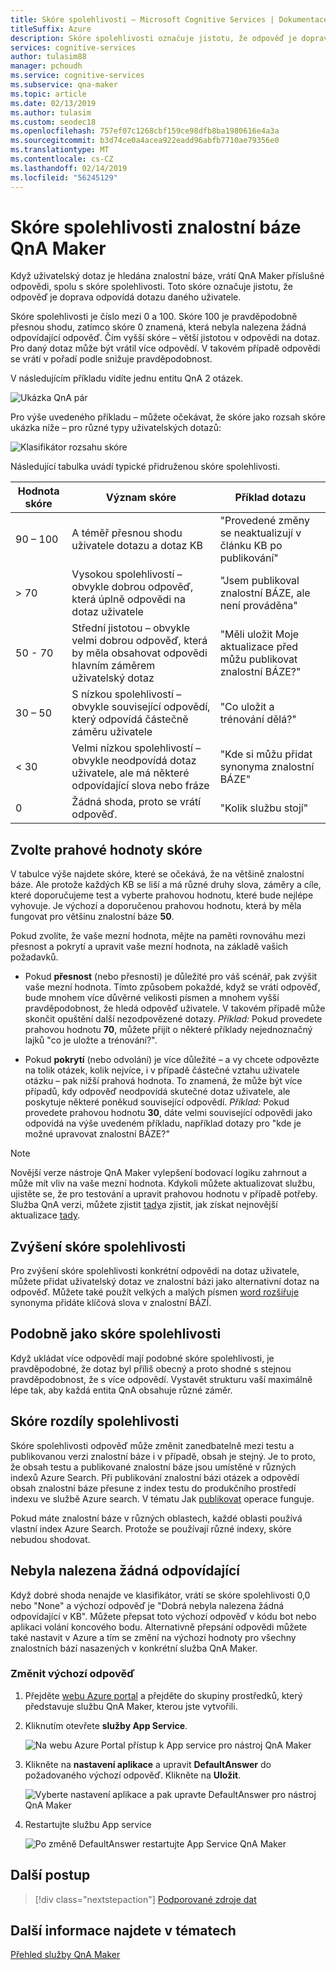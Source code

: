 ```yaml
---
title: Skóre spolehlivosti – Microsoft Cognitive Services | Dokumentace Microsoftu
titleSuffix: Azure
description: Skóre spolehlivosti označuje jistotu, že odpověď je doprava odpovídá dotazu daného uživatele.
services: cognitive-services
author: tulasim88
manager: pchoudh
ms.service: cognitive-services
ms.subservice: qna-maker
ms.topic: article
ms.date: 02/13/2019
ms.author: tulasim
ms.custom: seodec18
ms.openlocfilehash: 757ef07c1268cbf159ce98dfb8ba1980616e4a3a
ms.sourcegitcommit: b3d74ce0a4acea922eadd96abfb7710ae79356e0
ms.translationtype: MT
ms.contentlocale: cs-CZ
ms.lasthandoff: 02/14/2019
ms.locfileid: "56245129"
---
```

# <a name="confidence-score-of-a-qna-maker-knowledge-base"></a>Skóre spolehlivosti znalostní báze QnA Maker
Když uživatelský dotaz je hledána znalostní báze, vrátí QnA Maker příslušné odpovědi, spolu s skóre spolehlivosti. Toto skóre označuje jistotu, že odpověď je doprava odpovídá dotazu daného uživatele. 

Skóre spolehlivosti je číslo mezi 0 a 100. Skóre 100 je pravděpodobně přesnou shodu, zatímco skóre 0 znamená, která nebyla nalezena žádná odpovídající odpověď. Čím vyšší skóre – větší jistotou v odpovědi na dotaz. Pro daný dotaz může být vrátil více odpovědí. V takovém případě odpovědi se vrátí v pořadí podle snižuje pravděpodobnost.

V následujícím příkladu vidíte jednu entitu QnA 2 otázek. 


![Ukázka QnA pár](../media/qnamaker-concepts-confidencescore/ranker-example-qna.png)

Pro výše uvedeného příkladu – můžete očekávat, že skóre jako rozsah skóre ukázka níže – pro různé typy uživatelských dotazů:


![Klasifikátor rozsahu skóre](../media/qnamaker-concepts-confidencescore/ranker-score-range.png)


Následující tabulka uvádí typické přidruženou skóre spolehlivosti.

|Hodnota skóre|Význam skóre|Příklad dotazu|
|--|--|--|
|90 – 100|A téměř přesnou shodu uživatele dotazu a dotaz KB|"Provedené změny se neaktualizují v článku KB po publikování"|
|> 70|Vysokou spolehlivostí – obvykle dobrou odpověď, která úplně odpovědi na dotaz uživatele|"Jsem publikoval znalostní BÁZE, ale není prováděna"|
|50 - 70|Střední jistotou – obvykle velmi dobrou odpověď, která by měla obsahovat odpovědi hlavním záměrem uživatelský dotaz|"Měli uložit Moje aktualizace před můžu publikovat znalostní BÁZE?"|
|30 – 50|S nízkou spolehlivostí – obvykle související odpovědí, který odpovídá částečně záměru uživatele|"Co uložit a trénování dělá?"|
|< 30|Velmi nízkou spolehlivostí – obvykle neodpovídá dotaz uživatele, ale má některé odpovídající slova nebo fráze |"Kde si můžu přidat synonyma znalostní BÁZE"|
|0|Žádná shoda, proto se vrátí odpověď.|"Kolik službu stojí"|

## <a name="choose-a-score-threshold"></a>Zvolte prahové hodnoty skóre
V tabulce výše najdete skóre, které se očekává, že na většině znalostní báze. Ale protože každých KB se liší a má různé druhy slova, záměry a cíle, které doporučujeme test a vyberte prahovou hodnotu, které bude nejlépe vyhovuje. Je výchozí a doporučenou prahovou hodnotu, která by měla fungovat pro většinu znalostní báze **50**.

Pokud zvolíte, že vaše mezní hodnota, mějte na paměti rovnováhu mezi přesnost a pokrytí a upravit vaše mezní hodnota, na základě vašich požadavků.

- Pokud **přesnost** (nebo přesnosti) je důležité pro váš scénář, pak zvýšit vaše mezní hodnota. Tímto způsobem pokaždé, když se vrátí odpověď, bude mnohem více důvěrné velikosti písmen a mnohem vyšší pravděpodobnost, že hledá odpověď uživatele. V takovém případě může skončit opuštění další nezodpovězené dotazy. *Příklad:* Pokud provedete prahovou hodnotu **70**, můžete přijít o některé příklady nejednoznačný lajků "co je uložte a trénování?".

- Pokud **pokrytí** (nebo odvolání) je více důležité – a vy chcete odpovězte na tolik otázek, kolik nejvíce, i v případě částečné vztahu uživatele otázku – pak nižší prahová hodnota. To znamená, že může být více případů, kdy odpověď neodpovídá skutečné dotaz uživatele, ale poskytuje některé poněkud související odpovědí. *Příklad:* Pokud provedete prahovou hodnotu **30**, dáte velmi související odpovědi jako odpovídá na výše uvedeném příkladu, například dotazy pro "kde je možné upravovat znalostní BÁZE?"

> [!NOTE]
> Novější verze nástroje QnA Maker vylepšení bodovací logiku zahrnout a může mít vliv na vaše mezní hodnota. Kdykoli můžete aktualizovat službu, ujistěte se, že pro testování a upravit prahovou hodnotu v případě potřeby. Služba QnA verzi, můžete zjistit [tady](https://www.qnamaker.ai/UserSettings)a zjistit, jak získat nejnovější aktualizace [tady](../How-To/troubleshooting-runtime.md).

## <a name="improve-confidence-scores"></a>Zvýšení skóre spolehlivosti
Pro zvýšení skóre spolehlivosti konkrétní odpovědi na dotaz uživatele, můžete přidat uživatelský dotaz ve znalostní bázi jako alternativní dotaz na odpověď. Můžete také použít velkých a malých písmen [word rozšiřuje](https://westus.dev.cognitive.microsoft.com/docs/services/5a93fcf85b4ccd136866eb37/operations/5ac266295b4ccd1554da75fd) synonyma přidáte klíčová slova v znalostní BÁZÍ.


## <a name="similar-confidence-scores"></a>Podobně jako skóre spolehlivosti
Když ukládat více odpovědí mají podobné skóre spolehlivosti, je pravděpodobné, že dotaz byl příliš obecný a proto shodné s stejnou pravděpodobnost, že s více odpovědí. Vystavět strukturu vaší maximálně lépe tak, aby každá entita QnA obsahuje různé záměr.


## <a name="confidence-score-differences"></a>Skóre rozdíly spolehlivosti
Skóre spolehlivosti odpověď může změnit zanedbatelně mezi testu a publikovanou verzi znalostní báze i v případě, obsah je stejný. Je to proto, že obsah testu a publikované znalostní báze jsou umístěné v různých indexů Azure Search. Při publikování znalostní bázi otázek a odpovědí obsah znalostní báze přesune z index testu do produkčního prostředí indexu ve službě Azure search. V tématu Jak [publikovat](../How-To/publish-knowledge-base.md) operace funguje.

Pokud máte znalostní báze v různých oblastech, každé oblasti používá vlastní index Azure Search. Protože se používají různé indexy, skóre nebudou shodovat. 


## <a name="no-match-found"></a>Nebyla nalezena žádná odpovídající
Když dobré shoda nenajde ve klasifikátor, vrátí se skóre spolehlivosti 0,0 nebo "None" a výchozí odpověď je "Dobrá nebyla nalezena žádná odpovídající v KB". Můžete přepsat toto výchozí odpověď v kódu bot nebo aplikaci volání koncového bodu. Alternativně přepsání odpovědi můžete také nastavit v Azure a tím se změní na výchozí hodnoty pro všechny znalostních bází nasazených v konkrétní služba QnA Maker.

### <a name="change-default-answer"></a>Změnit výchozí odpověď

1. Přejděte [webu Azure portal](https://portal.azure.com) a přejděte do skupiny prostředků, který představuje službu QnA Maker, kterou jste vytvořili.

2. Kliknutím otevřete **služby App Service**.

    ![Na webu Azure Portal přístup k App service pro nástroj QnA Maker](../media/qnamaker-concepts-confidencescore/set-default-response.png)

3. Klikněte na **nastavení aplikace** a upravit **DefaultAnswer** do požadovaného výchozí odpověď. Klikněte na **Uložit**.

    ![Vyberte nastavení aplikace a pak upravte DefaultAnswer pro nástroj QnA Maker](../media/qnamaker-concepts-confidencescore/change-response.png)

4. Restartujte službu App service

    ![Po změně DefaultAnswer restartujte App Service QnA Maker](../media/qnamaker-faq/qnamaker-appservice-restart.png)


## <a name="next-steps"></a>Další postup
> [!div class="nextstepaction"]
> [Podporované zdroje dat](./data-sources-supported.md)
## <a name="see-also"></a>Další informace najdete v tématech 
[Přehled služby QnA Maker](../Overview/overview.md)
